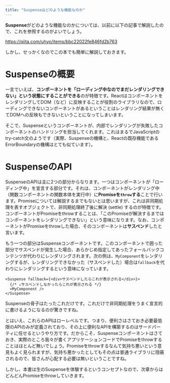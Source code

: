```yaml
---
title: "Suspenseはどのような機能なのか"
---
```


**Suspense**がどのような機能なのかについては、以前に以下の記事で解説したので、これを参照するのがよいでしょう。

https://qiita.com/uhyo/items/bbc22022fe846fd2b763

しかし、せっかくなのでこの本でも簡単に解説しておきます。

# Suspenseの概要

一言でいえば、**コンポーネントを「ローディング中なのでまだレンダリングできない」という状態にすることができる**のが特徴です。ReactはコンポーネントをレンダリングしてDOM（など）に反映することが役割のライブラリなので、ローディングできないコンポーネントがあるということはレンダリング結果が無くてDOMへの反映もできないということになってしまいます。

そこで、Suspenseというコンポーネントが、内部でレンダリングが失敗したコンポーネントのハンドリングを担当してくれます。これはまるでJavaScriptのtry-catch文のようです（実際、Suspenseの機構と、Reactの既存機能であるErrorBoundaryの機構はとても似ています）。

# SuspenseのAPI

SuspenseのAPIは主に2つの部分からなります。一つはコンポーネントが「ローディング中」を宣言する部分です。それは、コンポーネントがレンダリング中（関数コンポーネントの関数本体を実行中）に**Promiseを`throw`する**ことで行います。Promiseについては解説するまでもないとは思いますが、これは非同期処理を表すオブジェクトで、非同期処理終了後に解決 (settle) するのが特徴です。コンポーネントがPromiseをthrowすることは、「このPromiseが解決するまではコンポーネントをレンダリングできない」という意味になります。なお、コンポーネントがPromiseをthrowした場合、そのコンポーネントは**サスペンド**したと言います。

もう一つの部分はSuspenseコンポーネントです。このコンポーネントで囲った部分でサスペンドが発生した場合、あらかじめ指定してあったフォールバックコンテンツが代わりにレンダリングされます。次の例は、`MyComponent`をレンダリングするが、レンダリングできなかった（サスペンドした）場合は`fallback`を代わりにレンダリングするという意味になっています。

```tsx
<Suspense fallback={<div>サスペンドしたらこれが表示される</div>}>
  {/* ↓サスペンドしなかったらこれが表示される */}
  <MyComponent />
</Suspense>
```

Suspenseの骨子はたったこれだけです。これだけで非同期処理をうまく宣言的に書けるようになるのが驚きですね。

とはいえ、これらのAPIはローレベルです。つまり、便利さはさておき必要最低限のAPIのみが定義されており、その上に便利なAPIを構築するのはサードパーティに任せるというやり方です。だからこそ、Suspenseコンポーネントはさておき、実際のところ我々が書くアプリケーションコードでPromiseをthrowすることはほとんど無いでしょう。Promiseをthrowするなんて気持ち悪いという意見もよく見られますが、気持ち悪かったとしてもその点は普通ライブラリに隠蔽されるので、皆さんが心配する必要は無いということですね。

しかし、本書は生のSuspenseを体験するというコンセプトなので、次章からはどんどんPromiseをthrowしていきます。
